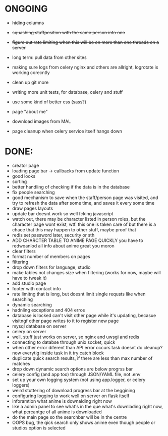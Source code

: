 # ONGOING
- ~~hiding columns~~
- ~~squashing staffposition with the same person into one~~
- ~~figure out rate limiting when this will be on more than one threads on a server~~

- long term: pull data from other sites

- making sure logs from celery nginx and others are allright, logrotate is working corecntly
- clean up git more
- writing more unit tests, for database, celery and stuff

- use some kind of better css (sass?)
- page "about me"
- download images from MAL
- page cleanup when celery service itself hangs down


# DONE:
- creator page
- loading page bar -> callbacks from update function
- good looks
- sorting
- better handling of checking if the data is in the database
- fix people searching
- good mechanism to save when the staff/person page was visited, and try to refresh the data after some time, and saves it every some time
- draw pages layouts
- update bar doesnt work so well fcking javascript
- watch out, there may be character listed in person roles, but the character page wont exist, wtf. this one is taken care of but there is a chace that this may happen to other stuff, maybe proof that
- redis set password later, security or sth
- ADD CHARCTER TABLE TO ANIME PAGE QUICKLY you have to redwoanlod all info about anime great you moron
- clear filters
- format number of members on pages
- filtering
- drop down filters for language, studio
- make tables not changes size when filtering (works for now, maybe will have to tweak it)
- add studio page
- footer with contact info
- rate limitng that is long, but doesnt limit single requsts like when searching
- dynamic searching
- hadnling exceptions and 404 erros
- database is locked can't visit other page while it's updating, becasue visitngf other page writes to it to register new page
- mysql database on server
- celery on server
- well, stuff just works on server, so nginx and uwsgi and redis
- connecting to databse through unix socket, quick
- when other error diferent than API error occurs task doesnt do cleanup? now everytig inside task in it try catch block
- duplicate quick search results, if there are less than max number of matches
- drop down dynamic search options are below progrss bar
- celery config (and app too) through JSON/YAML file, not .env
- set up your own logging system (not using app.logger, or celery loggers)
- weird stuttering of download progress bar at the beggining
- configuring logging to work well on server on flask itself
- inforamtion what anime is downalding right now
- like a admin panel to see what's in the que what's downlading right now, what percantge of all anime is downloaded
- do the main page so the searchbar will be in the centre
- OOPS bug, the qick search only shows anime even though people or studios option is selected



